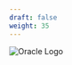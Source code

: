 ```yaml
---
draft: false
weight: 35
---
```


![Oracle Logo](http://www.opencodez.com/wp-content/uploads/2017/02/oracle-logo.png)

